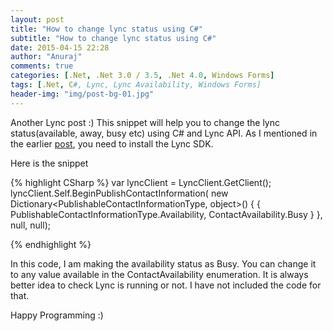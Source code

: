 ```yaml
---
layout: post
title: "How to change lync status using C#"
subtitle: "How to change lync status using C#"
date: 2015-04-15 22:28
author: "Anuraj"
comments: true
categories: [.Net, .Net 3.0 / 3.5, .Net 4.0, Windows Forms]
tags: [.Net, C#, Lync, Lync Availability, Windows Forms]
header-img: "img/post-bg-01.jpg"
---
```

Another Lync post :) This snippet will help you to change the lync status(available, away, busy etc) using C# and Lync API. As I mentioned in the earlier [post](http://www.dotnetthoughts.net/building-a-lync-bot-using-c/), you need to install the Lync SDK. 

Here is the snippet

{% highlight CSharp %}
var lyncClient = LyncClient.GetClient();
lyncClient.Self.BeginPublishContactInformation(
    new Dictionary<PublishableContactInformationType, object>() {
    { PublishableContactInformationType.Availability, ContactAvailability.Busy }
}, null, null);

{% endhighlight %}

In this code, I am making the availability status as Busy. You can change it to any value available in the ContactAvailability enumeration. It is always better idea to check Lync is running or not. I have not included the code for that.

Happy Programming :)
